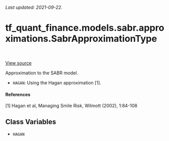 <!--
This file is generated by a tool. Do not edit directly.
For open-source contributions the docs will be updated automatically.
-->

*Last updated: 2021-09-22.*

<div itemscope itemtype="http://developers.google.com/ReferenceObject">
<meta itemprop="name" content="tf_quant_finance.models.sabr.approximations.SabrApproximationType" />
<meta itemprop="path" content="Stable" />
<meta itemprop="property" content="HAGAN"/>
</div>

# tf_quant_finance.models.sabr.approximations.SabrApproximationType

<!-- Insert buttons and diff -->

<table class="tfo-notebook-buttons tfo-api" align="left">
</table>

<a target="_blank" href="https://github.com/google/tf-quant-finance/blob/master/tf_quant_finance/models/sabr/approximations/implied_volatility.py">View source</a>



Approximation to the SABR model.

<!-- Placeholder for "Used in" -->

* `HAGAN`: Using the Hagan approximation [1].

#### References
[1] Hagan et al, Managing Smile Risk, Wilmott (2002), 1:84-108

## Class Variables

* `HAGAN` <a id="HAGAN"></a>

